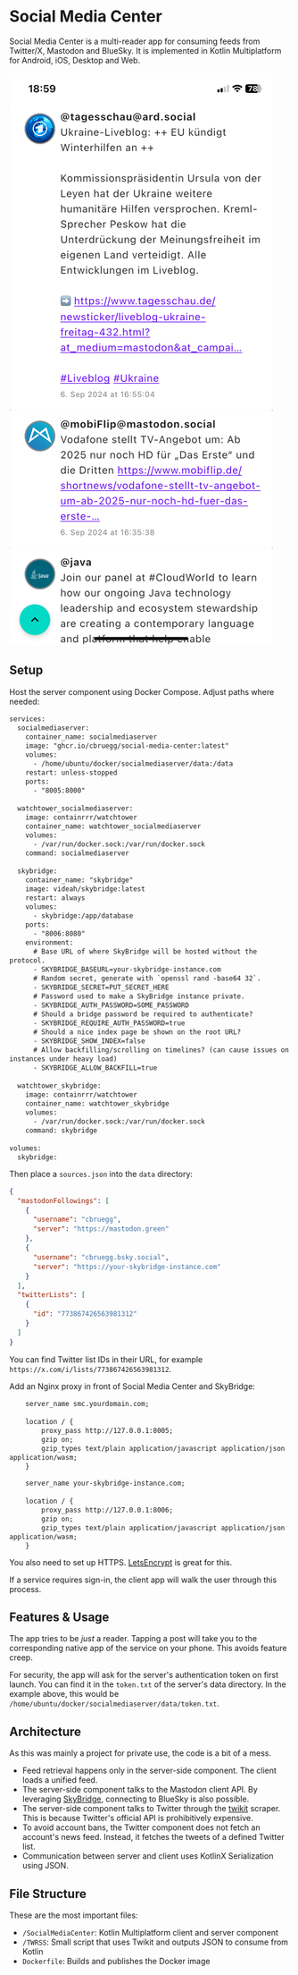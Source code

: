 # Social Media Center

Social Media Center is a multi-reader app for consuming feeds from Twitter/X, Mastodon and BlueSky. It is implemented in Kotlin Multiplatform for Android, iOS, Desktop and Web.

![Screenshot](screenshot.PNG?raw=true "Screenshot")

## Setup

Host the server component using Docker Compose. Adjust paths where needed:

```
services:
  socialmediaserver:
    container_name: socialmediaserver
    image: "ghcr.io/cbruegg/social-media-center:latest"
    volumes:
      - /home/ubuntu/docker/socialmediaserver/data:/data
    restart: unless-stopped
    ports:
      - "8005:8000"

  watchtower_socialmediaserver:
    image: containrrr/watchtower
    container_name: watchtower_socialmediaserver
    volumes:
      - /var/run/docker.sock:/var/run/docker.sock
    command: socialmediaserver

  skybridge:
    container_name: "skybridge"
    image: videah/skybridge:latest
    restart: always
    volumes:
      - skybridge:/app/database
    ports:
      - "8006:8080"
    environment:
      # Base URL of where SkyBridge will be hosted without the protocol.
      - SKYBRIDGE_BASEURL=your-skybridge-instance.com
      # Random secret, generate with `openssl rand -base64 32`.
      - SKYBRIDGE_SECRET=PUT_SECRET_HERE
      # Password used to make a SkyBridge instance private.
      - SKYBRIDGE_AUTH_PASSWORD=SOME_PASSWORD
      # Should a bridge password be required to authenticate?
      - SKYBRIDGE_REQUIRE_AUTH_PASSWORD=true
      # Should a nice index page be shown on the root URL?
      - SKYBRIDGE_SHOW_INDEX=false
      # Allow backfilling/scrolling on timelines? (can cause issues on instances under heavy load)
      - SKYBRIDGE_ALLOW_BACKFILL=true

  watchtower_skybridge:
    image: containrrr/watchtower
    container_name: watchtower_skybridge
    volumes:
      - /var/run/docker.sock:/var/run/docker.sock
    command: skybridge

volumes:
  skybridge:
```

Then place a `sources.json` into the `data` directory:

```json
{
  "mastodonFollowings": [
    {
      "username": "cbruegg",
      "server": "https://mastodon.green"
    },
    {
      "username": "cbruegg.bsky.social",
      "server": "https://your-skybridge-instance.com"
    }
  ],
  "twitterLists": [
    {
      "id": "773867426563981312"
    }
  ]
}
```

You can find Twitter list IDs in their URL, for example `https://x.com/i/lists/773867426563981312`.

Add an Nginx proxy in front of Social Media Center and SkyBridge:

```
	server_name smc.yourdomain.com;

	location / {
		proxy_pass http://127.0.0.1:8005;
		gzip on;
		gzip_types text/plain application/javascript application/json application/wasm;
	}
```

```
	server_name your-skybridge-instance.com;

	location / {
		proxy_pass http://127.0.0.1:8006;
		gzip on;
		gzip_types text/plain application/javascript application/json application/wasm;
	}
```

You also need to set up HTTPS. [LetsEncrypt](https://certbot.eff.org/) is great for this.

If a service requires sign-in, the client app will walk the user through this process.

## Features & Usage

The app tries to be _just_ a reader. Tapping a post will take you to the corresponding native app of the service on your phone.
This avoids feature creep.

For security, the app will ask for the server's authentication token on first launch.
You can find it in the `token.txt` of the server's data directory.
In the example above, this would be `/home/ubuntu/docker/socialmediaserver/data/token.txt`.

## Architecture

As this was mainly a project for private use, the code is a bit of a mess.

- Feed retrieval happens only in the server-side component. The client loads a unified feed.
- The server-side component talks to the Mastodon client API. By leveraging [SkyBridge](https://github.com/videah/SkyBridge), connecting to BlueSky is also possible.
- The server-side component talks to Twitter through the [twikit](https://github.com/d60/twikit) scraper. This is because Twitter's official API is prohibitively expensive.
- To avoid account bans, the Twitter component does not fetch an account's news feed. Instead, it fetches the tweets of a defined Twitter list.
- Communication between server and client uses KotlinX Serialization using JSON.

## File Structure

These are the most important files:

- `/SocialMediaCenter`: Kotlin Multiplatform client and server component
- `/TWRSS`: Small script that uses Twikit and outputs JSON to consume from Kotlin
- `Dockerfile`: Builds and publishes the Docker image